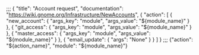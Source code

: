 ;;;
{
  "title": "Account request",
  "documentation": "https://wiki.gnome.org/Infrastructure/NewAccounts",
  {
    "action": [
      {
        "new_account": {
          "args_key": "module",
          "args_value": "${module_name}"
        }
      },
      {
        "git_access": {
          "args_key": "module",
          "args_value": "${module_name}"
        }
      },
      {
        "master_access": {
          "args_key": "module",
          "args_value": "${module_name}"
        }
      },
      {
        "email_update": {
          "args": "None"
        }
      }
    ]
  }
;;;
{"action": "${action_name}", "module": "${module_name}"}
